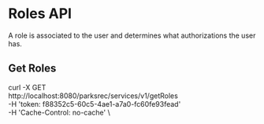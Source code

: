 # Roles API

A role is associated to the user and determines what authorizations the user has.

## Get Roles

curl -X GET \
  http://localhost:8080/parksrec/services/v1/getRoles \
  -H 'token: f88352c5-60c5-4ae1-a7a0-fc60fe93fead' \
  -H 'Cache-Control: no-cache' \


